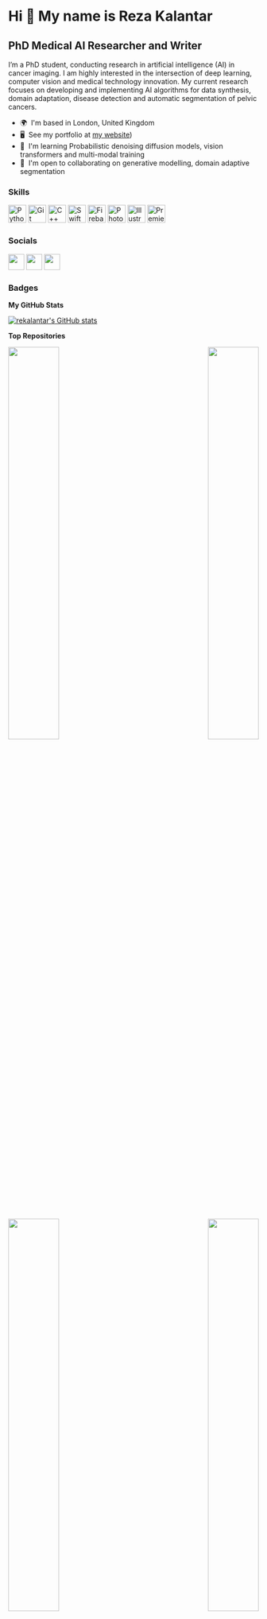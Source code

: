 Hi 👋 My name is Reza Kalantar
==============================

PhD Medical AI Researcher and Writer
------------------------------------

I’m a PhD student, conducting research in artificial intelligence (AI) in cancer imaging. I am highly interested in the intersection of deep learning, computer vision and medical technology innovation. My current research focuses on developing and implementing AI algorithms for data synthesis, domain adaptation, disease detection and automatic segmentation of pelvic cancers.

* 🌍  I'm based in London, United Kingdom
* 🖥️  See my portfolio at [my website](https://rekalantar.github.io/))
* 🧠  I'm learning Probabilistic denoising diffusion models, vision transformers and multi-modal training
* 🤝  I'm open to collaborating on generative modelling, domain adaptive segmentation

### Skills


<p align="left">
<a href="https://www.python.org/" target="_blank" rel="noreferrer"><img src="https://raw.githubusercontent.com/danielcranney/readme-generator/main/public/icons/skills/python-colored.svg" width="36" height="36" alt="Python" /></a>
<a href="https://git-scm.com/" target="_blank" rel="noreferrer"><img src="https://raw.githubusercontent.com/danielcranney/readme-generator/main/public/icons/skills/git-colored.svg" width="36" height="36" alt="Git" /></a>
<a href="https://docs.microsoft.com/en-us/cpp/?view=msvc-170" target="_blank" rel="noreferrer"><img src="https://raw.githubusercontent.com/danielcranney/readme-generator/main/public/icons/skills/cplusplus-colored.svg" width="36" height="36" alt="C++" /></a>
<a href="https://developer.apple.com/swift/" target="_blank" rel="noreferrer"><img src="https://raw.githubusercontent.com/danielcranney/readme-generator/main/public/icons/skills/swift-colored.svg" width="36" height="36" alt="Swift" /></a>
<a href="https://firebase.google.com/" target="_blank" rel="noreferrer"><img src="https://raw.githubusercontent.com/danielcranney/readme-generator/main/public/icons/skills/firebase-colored.svg" width="36" height="36" alt="Firebase" /></a>
<a href="https://www.adobe.com/uk/products/photoshop.html" target="_blank" rel="noreferrer"><img src="https://raw.githubusercontent.com/danielcranney/readme-generator/main/public/icons/skills/photoshop-colored.svg" width="36" height="36" alt="Photoshop" /></a>
<a href="adobe.com/uk/products/illustrator.html" target="_blank" rel="noreferrer"><img src="https://raw.githubusercontent.com/danielcranney/readme-generator/main/public/icons/skills/illustrator-colored.svg" width="36" height="36" alt="Illustrator" /></a>
<a href="https://www.adobe.com/uk/products/premiere.html" target="_blank" rel="noreferrer"><img src="https://raw.githubusercontent.com/danielcranney/readme-generator/main/public/icons/skills/premierepro-colored.svg" width="36" height="36" alt="Premiere Pro" /></a>
</p>


### Socials

<p align="left"> <a href="https://www.github.com/rekalantar" target="_blank" rel="noreferrer"><img src="https://raw.githubusercontent.com/danielcranney/readme-generator/main/public/icons/socials/github.svg" width="32" height="32" /></a> <a href="https://www.linkedin.com/in/reza-kalantar" target="_blank" rel="noreferrer"><img src="https://raw.githubusercontent.com/danielcranney/readme-generator/main/public/icons/socials/linkedin.svg" width="32" height="32" /></a> <a href="http://www.medium.com/@rekalantar" target="_blank" rel="noreferrer"><img src="https://raw.githubusercontent.com/danielcranney/readme-generator/main/public/icons/socials/medium.svg" width="32" height="32" /></a></p>

### Badges

<b>My GitHub Stats</b>

<a href="http://www.github.com/rekalantar"><img src="https://github-readme-stats.vercel.app/api?username=rekalantar&show_icons=true&hide=&title_color=0891b2&text_color=ffffff&icon_color=0891b2&bg_color=1c1917&hide_border=true&show_icons=true" alt="rekalantar's GitHub stats" /></a>

<b>Top Repositories</b>

<div width="100%" align="center"><a href="https://github.com/rekalantar/covid19_detector" align="left"><img align="left" width="45%" src="https://github-readme-stats.vercel.app/api/pin/?username=rekalantar&repo=covid19_detector&title_color=0891b2&text_color=ffffff&icon_color=0891b2&bg_color=1c1917&hide_border=true&locale=en" /></a><a href="https://github.com/rekalantar/CT_3DLungSegmentation" align="right"><img align="right" width="45%" src="https://github-readme-stats.vercel.app/api/pin/?username=rekalantar&repo=CT_3DLungSegmentation&title_color=0891b2&text_color=ffffff&icon_color=0891b2&bg_color=1c1917&hide_border=true&locale=en" /></a></div><br /><br /><br /><br /><br /><br /><br />

<br /><br /><br /><br /><br />

<div width="100%" align="center"><a href="https://github.com/rekalantar/CT_LiverSegmentation" align="left"><img align="left" width="45%" src="https://github-readme-stats.vercel.app/api/pin/?username=rekalantar&repo=CT_LiverSegmentation&title_color=0891b2&text_color=ffffff&icon_color=0891b2&bg_color=1c1917&hide_border=true&locale=en" /></a><a href="https://github.com/rekalantar/PatchBased_3DCycleGAN_CT_Synthesis" align="right"><img align="right" width="45%" src="https://github-readme-stats.vercel.app/api/pin/?username=rekalantar&repo=PatchBased_3DCycleGAN_CT_Synthesis&title_color=0891b2&text_color=ffffff&icon_color=0891b2&bg_color=1c1917&hide_border=true&locale=en" /></a></div>
